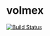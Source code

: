 # volmex
[![Build Status](https://travis-ci.org/volmex/volmex.svg?branch=master)](https://travis-ci.org/volmex/volmex)
